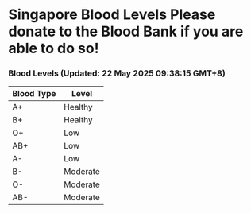 Singapore Blood Levels
 Please donate to the Blood Bank if you are able to do so!
================================================================================================================================

### Blood Levels (Updated: 22 May 2025 09:38:15 GMT+8)
| Blood Type | Level     |
|------------|-----------|
| A+     | Healthy |
| B+     | Healthy |
| O+     | Low |
| AB+     | Low |
| A-     | Low |
| B-     | Moderate |
| O-     | Moderate |
| AB-     | Moderate |
